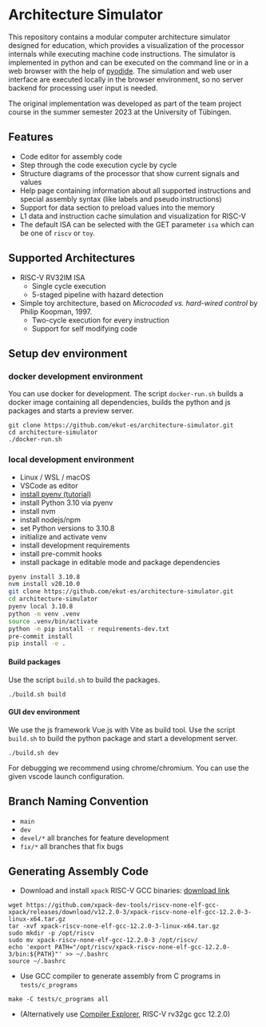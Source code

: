 # Architecture Simulator

This repository contains a modular computer architecture simulator designed for education, which provides a visualization of the processor internals while executing machine code instructions.
The simulator is implemented in python and can be executed on the command line or in a web browser with the help of [pyodide](https://github.com/pyodide/pyodide).
The simulation and web user interface are executed locally in the browser environment, so no server backend for processing user input is needed.

The original implementation was developed as part of the team project course in the summer semester 2023 at the University of Tübingen.

## Features
- Code editor for assembly code
- Step through the code execution cycle by cycle
- Structure diagrams of the processor that show current signals and values
- Help page containing information about all supported instructions and special assembly syntax (like labels and pseudo instructions)
- Support for data section to preload values into the memory
- L1 data and instruction cache simulation and visualization for RISC-V
- The default ISA can be selected with the GET parameter `isa` which can be one of `riscv` or `toy`.

## Supported Architectures
  - RISC-V RV32IM ISA
    - Single cycle execution
    - 5-staged pipeline with hazard detection
  - Simple toy architecture, based on *Microcoded vs. hard-wired control* by Philip Koopman, 1997.
    - Two-cycle execution for every instruction
    - Support for self modifying code

## Setup dev environment

### docker development environment

You can use docker for development. The script `docker-run.sh` builds a docker image containing all dependencies, builds the python and js packages and starts a preview server.

```
git clone https://github.com/ekut-es/architecture-simulator.git
cd architecture-simulator
./docker-run.sh
```

### local development environment
- Linux / WSL / macOS
- VSCode as editor
- [install pyenv (tutorial)](https://k0nze.dev/posts/install-pyenv-venv-vscode/)
- install Python 3.10 via pyenv
- install nvm
- install nodejs/npm
- set Python versions to 3.10.8
- initialize and activate venv
- install development requirements
- install pre-commit hooks
- install package in editable mode and package dependencies

```bash
pyenv install 3.10.8
nvm install v20.10.0
git clone https://github.com/ekut-es/architecture-simulator.git
cd architecture-simulator
pyenv local 3.10.8
python -m venv .venv
source .venv/bin/activate
python -m pip install -r requirements-dev.txt
pre-commit install
pip install -e .
```

#### Build packages

Use the script `build.sh` to build the packages.

```
./build.sh build
```

#### GUI dev environment

We use the js framework Vue.js with Vite as build tool. Use the script `build.sh` to build the python package and start a development server.

```
./build.sh dev
```

For debugging we recommend using chrome/chromium. You can use the given vscode launch configuration.

## Branch Naming Convention

* `main`
* `dev`
* `devel/*` all branches for feature development
* `fix/*` all branches that fix bugs

## Generating Assembly Code

* Download and install `xpack` RISC-V GCC binaries: [download link](https://github.com/xpack-dev-tools/riscv-none-elf-gcc-xpack/releases/)

```
wget https://github.com/xpack-dev-tools/riscv-none-elf-gcc-xpack/releases/download/v12.2.0-3/xpack-riscv-none-elf-gcc-12.2.0-3-linux-x64.tar.gz
tar -xvf xpack-riscv-none-elf-gcc-12.2.0-3-linux-x64.tar.gz
sudo mkdir -p /opt/riscv
sudo mv xpack-riscv-none-elf-gcc-12.2.0-3 /opt/riscv/
echo 'export PATH="/opt/riscv/xpack-riscv-none-elf-gcc-12.2.0-3/bin:${PATH}"' >> ~/.bashrc
source ~/.bashrc
```

* Use GCC compiler to generate assembly from C programs in `tests/c_programs`
```
make -C tests/c_programs all
```

* (Alternatively use [Compiler Explorer](https://godbolt.org/), RISC-V rv32gc gcc 12.2.0)
